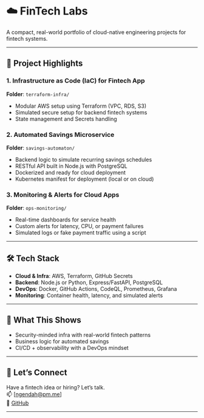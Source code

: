# ☁️  FinTech Labs

A compact, real-world portfolio of cloud-native engineering projects for fintech systems.  

---

## 🚀 Project Highlights

### 1. Infrastructure as Code (IaC) for Fintech App
**Folder**: `terraform-infra/`
- Modular AWS setup using Terraform (VPC, RDS, S3)
- Simulated secure setup for backend fintech systems
- State management and Secrets handling

### 2. Automated Savings Microservice
**Folder**: `savings-automaton/`
- Backend logic to simulate recurring savings schedules
- RESTful API built in Node.js with PostgreSQL
- Dockerized and ready for cloud deployment
- Kubernetes manifest for deployment (local or on cloud)

### 3. Monitoring & Alerts for Cloud Apps
**Folder**: `ops-monitoring/`
- Real-time dashboards for service health
- Custom alerts for latency, CPU, or payment failures
- Simulated logs or fake payment traffic using a script

---

## 🛠️ Tech Stack

- **Cloud & Infra**: AWS, Terraform, GitHub Secrets
- **Backend**: Node.js or Python, Express/FastAPI, PostgreSQL
- **DevOps**: Docker, GitHub Actions, CodeQL, Prometheus, Grafana
- **Monitoring**: Container health, latency, and simulated alerts

---

## 📌 What This Shows

- Security-minded infra with real-world fintech patterns
- Business logic for automated savings
- CI/CD + observability with a DevOps mindset

---

## 🤝 Let’s Connect

Have a fintech idea or hiring? Let’s talk.  
📫 [ngendah@pm.me]  
🔗 [GitHub](https://github.com/ngendah)

---

